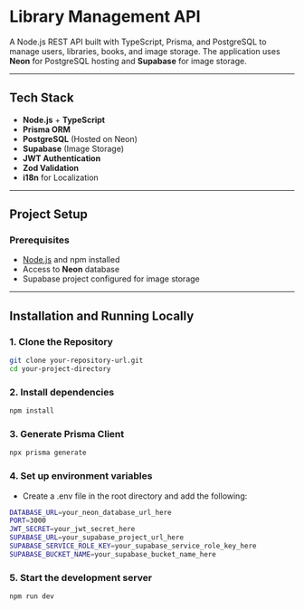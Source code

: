 # Library Management API

A Node.js REST API built with TypeScript, Prisma, and PostgreSQL to manage users, libraries, books, and image storage. The application uses **Neon** for PostgreSQL hosting and **Supabase** for image storage.

---

## Tech Stack

- **Node.js** + **TypeScript**
- **Prisma ORM**
- **PostgreSQL** (Hosted on Neon)
- **Supabase** (Image Storage)
- **JWT Authentication**
- **Zod Validation**
- **i18n** for Localization

---

## Project Setup

### Prerequisites

- [Node.js](https://nodejs.org/) and npm installed
- Access to **Neon** database
- Supabase project configured for image storage

---

## Installation and Running Locally

### 1. Clone the Repository

  ```bash
  git clone your-repository-url.git
  cd your-project-directory
  ```

### 2. Install dependencies

  ```bash
  npm install
  ```

### 3. Generate Prisma Client

  ```bash
  npx prisma generate
  ```

### 4. Set up environment variables
  - Create a .env file in the root directory and add the following:

  ```bash
  DATABASE_URL=your_neon_database_url_here
  PORT=3000
  JWT_SECRET=your_jwt_secret_here
  SUPABASE_URL=your_supabase_project_url_here
  SUPABASE_SERVICE_ROLE_KEY=your_supabase_service_role_key_here
  SUPABASE_BUCKET_NAME=your_supabase_bucket_name_here
  ```

### 5. Start the development server

  ```bash
  npm run dev
  ```
